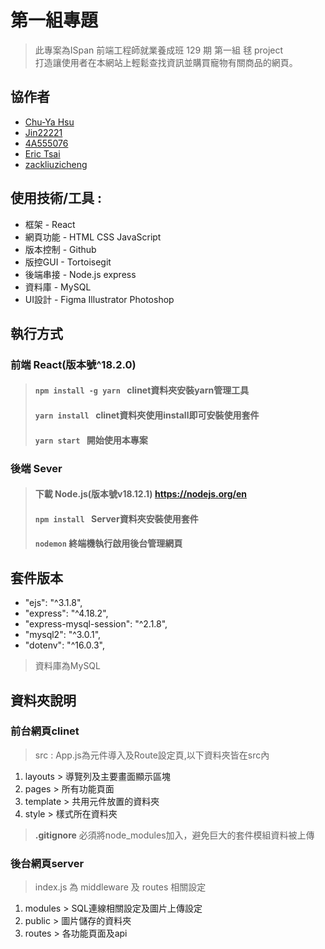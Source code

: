 # 第一組專題
> 此專案為ISpan 前端工程師就業養成班 129 期 第一組 毬 project  <br />
> 打造讓使用者在本網站上輕鬆查找資訊並購買寵物有關商品的網頁。

## 協作者
*  [Chu-Ya Hsu](https://github.com/410302007) 
*  [Jin22221](https://github.com/Jin22221) 
*  [4A555076](https://github.com/410302007) 
*  [Eric Tsai](https://github.com/hiphop200199) 
*  [zackliuzicheng](https://github.com/zackliuzicheng) 

## 使用技術/工具 :
*  框架 - React
*  網頁功能 - HTML CSS JavaScript
*  版本控制 - Github 
*  版控GUI - Tortoisegit
*  後端串接 - Node.js express 
*  資料庫 - MySQL
*  UI設計 - Figma Illustrator Photoshop

## 執行方式
### 前端 React(版本號^18.2.0)
>  #### `npm install -g yarn ` clinet資料夾安裝yarn管理工具
>  #### `yarn install ` clinet資料夾使用install即可安裝使用套件
>  #### `yarn start ` 開始使用本專案

### 後端 Sever
>  #### 下載 Node.js(版本號v18.12.1) https://nodejs.org/en
>  #### `npm install ` Server資料夾安裝使用套件
>  #### ` nodemon ` 終端機執行啟用後台管理網頁

## 套件版本 
* "ejs": "^3.1.8",
* "express": "^4.18.2",
* "express-mysql-session": "^2.1.8",
* "mysql2": "^3.0.1",
* "dotenv": "^16.0.3",

> 資料庫為MySQL

## 資料夾說明
### 前台網頁clinet
> src : App.js為元件導入及Route設定頁,以下資料夾皆在src內
  1. layouts > 導覽列及主要畫面顯示區塊
  2. pages > 所有功能頁面
  3. template > 共用元件放置的資料夾
  4. style > 樣式所在資料夾
>  __.gitignore__ 必須將node_modules加入，避免巨大的套件模組資料被上傳
### 後台網頁server
> index.js 為 middleware 及 routes 相關設定
1. modules > SQL連線相關設定及圖片上傳設定
2. public > 圖片儲存的資料夾
3. routes > 各功能頁面及api


